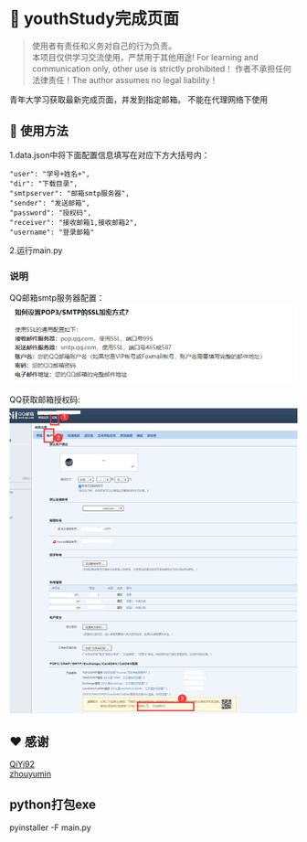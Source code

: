 # 🚀️ youthStudy完成页面

> 使用者有责任和义务对自己的行为负责。  
> 本项目仅供学习交流使用，严禁用于其他用途! For learning and communication only, other use is strictly prohibited！
> 作者不承担任何法律责任！The author assumes no legal liability！

青年大学习获取最新完成页面，并发到指定邮箱。
不能在代理网络下使用
## 🎉️ 使用方法

1.data.json中将下面配置信息填写在对应下方大括号内：
```
"user": "学号+姓名+",
"dir": "下载目录",
"smtpserver": "邮箱smtp服务器",
"sender": "发送邮箱",
"password": "授权码",
"receiver": "接收邮箱1,接收邮箱2",
"username": "登录邮箱"
```
2.运行main.py
### 说明
QQ邮箱smtp服务器配置：  
![img.png](img/img1.png)  

QQ获取邮箱授权码:  
![img.png](img/img2.png)  
## ❤ 感谢  
[QiYi92](https://github.com/QiYi92/Youth_Learning_Reptile)  
[zhouyumin](https://github.com/zhouyumin/qndxx)

## python打包exe
pyinstaller -F main.py
